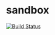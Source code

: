 sandbox
=======


[![Build Status](https://jenkins.schubergphilis.com/job/team_tkt/job/test_kitchen/job/ratpoison-cookbook-github-master-build/badge/icon)](https://jenkins.schubergphilis.com/job/team_tkt/job/test_kitchen/job/ratpoison-cookbook-github-master-build/)
